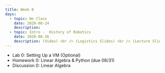 ```yaml
---
title: Week 0
days:
  - topic: No Class
    date: 2020-08-24
    description:
  - topic: Intro -  History of Robotics
    date: 2020-08-26
    description: (Video) <br /> (Logistics Slides) <br /> (Lecture Slides)
---
```

- Lab 0: Setting Up a VM (Optional)
- Homework 0: Linear Algebra & Python (due 08/31)
- Discussion 0: Linear Algebra
